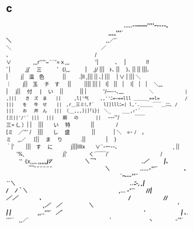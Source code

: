 # c
　　　　　　　　　　　　　　　　　　　　　　　__.....-‐――''''ｰ‐--‐､
　　　　　　　　　　　　　　　　　　　　,,,_'''´　　　　　　　　　　　　 ＼__
　　　　　　　　　　　　　　　　　　 ,,／'´　　　　　　　　　　　　　　　　 ＼
　　　　　　　　　　　　　　　 　　／　　　　　　　　　　　　　　　　　　　　　 ､
　　　　　　　　　　　　　 　 　　/　　　　　　　　　　　　　　　　　　　　　　　 ∨
　　　　,,,r''''~¨¨'=ｘ,,,　　　　　'|　　　 ､　 |　　　　l!　　　　　　　　　 　　　 　ﾞ|
　 　 ,jj′　 三　　　ﾟ《i,_　　　|　 ,j/ |||　ﾄ､ ||　 }､ || || |||､　　　　　　　 　　|
　　 j|　温　色 　　　 ||　 　 .|ll ,||| || ､| |||　 | ∨ | ||| ＼　　　　　　　　　 ｜
　　j||　玉　 チ　す 　 ||　 　 |||| ||| |　l|　||　|　 l|　|　|　 ＼,_　　　　　　 　 |
　 j||　 付　 ❘　い　 ||　　　 || |　　　 '/―--､__　　　　　`＼　　　　　 　 |
　,|||　　き　ズ　ま　　||　　　,l|'气　　 ,,''ﾆ=―==lll ＿＿＿_==l=　　 　 　 /
　|||　　を　 牛　せ 　 ||　,r＿三ミﾐ､f´ 　 l]]lllﾆ=| l,'.＿＿＿￣￣＿ﾆﾆ､ /
　|||　　お　 丼　ん　 ||| 〔__,,,]|]｢i}|　＼_　　 ___,ｨ'´　　　　　　 [三||'/'´ |||
　|||　　願　 の　　　　||　 `--‐''/　　　￣￣　　　　　　　　　 三= (_ ）| |
　|||　　い　 特　　　　||　　　　 /　　　　　　　　　　　　　　　 [ミ　／''' /
　|||　　し　 盛　　　 　||　　 　 | ＼　=- ﾉ　，　　　　　　　　　 ミ 　,,／
　 [||　 ま　 り　　 　 .||　　　　|　 }　　　　　　　　　　　　　　　　　｀|′
　　|||　す　 に 　 　　j|||llllx　　∨¨‐ー--､　　　　　　　 　 　 　, ||
　　‘%,　　　 　　 　　j|′　　　　 く´￣￣/´　　　　　　　　　　/
　 　 ''《x,,,_ ___,,,,,jｼ′　　　　　　 ＼￣´　　　　　　　　　_.／　　　|、
　　　　 ￣¨¨¨¨¨¨　　　　　　　　　　 ＼　　　　　　_.....-''´´　　　　　 ､
　　　　　　　　　　　　　　　　　　　 　　　`ｰ---''´´　　　　　　　 　 　 ``＼__
　　　　　　　　　　　　　　　　　　　　　　 ___..ﾆ-, ,|　　　　　　　　 　 　 /　 ﾉ｀＼
　　　　　　　　　　　　　　　 　 　 ,... ‐'´´´　　 //|　　　　　　　 　 ／ ／　　　　 ､
　　　　　　　　　　　　　　 　 　 /　　　　　 　 // 　　　　　　　 ,／　 ／　　　　　 ＼
　　　　　　　　　　　　　　　　 ′　　　 　 　 | |　　　　　 ,,..'''´　／´
　　　　　　　　　　　　　 　 　 ′　　　　　　　| ､______. '''´´　,,／´
　　　　　　　　　　　　　　 　 ′　　　　　　　 ヽ　　　　 -'"´
